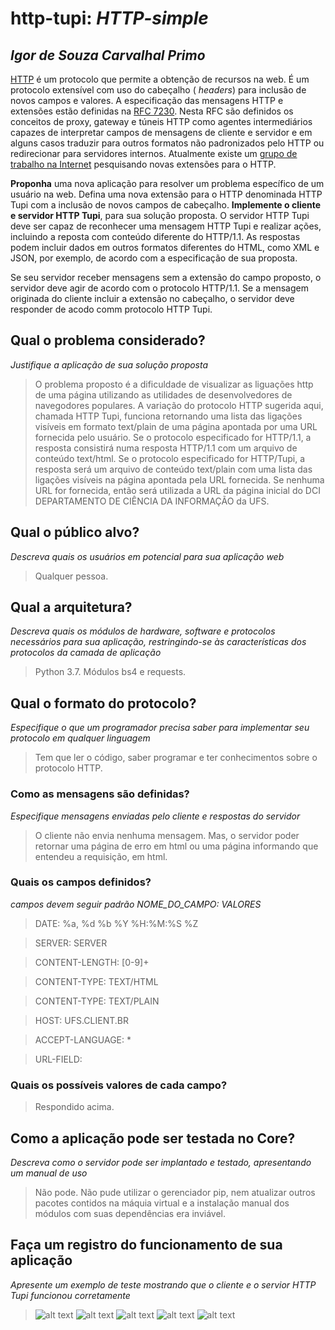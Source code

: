 # http-tupi:  _HTTP-simple_

## _Igor de Souza Carvalhal Primo_

 [HTTP](https://developer.mozilla.org/pt-BR/docs/Web/HTTP/Overview) é um protocolo que permite a obtenção de recursos na web. É um protocolo extensível com uso do  cabeçalho ( _headers_) para inclusão de novos campos e valores.  A especificação das mensagens HTTP e extensões estão definidas na [RFC 7230](https://datatracker.ietf.org/doc/html/rfc7230). Nesta RFC são definidos os conceitos de proxy, gateway e túneis HTTP como agentes intermediários capazes de interpretar campos de mensagens de cliente e servidor e em alguns casos traduzir para outros formatos não padronizados pelo HTTP ou redirecionar para servidores internos. Atualmente existe um [grupo de trabalho na Internet](https://httpwg.org/specs/) pesquisando novas extensões para o HTTP. 
 
__Proponha__ uma nova aplicação para resolver um problema específico de um usuário na web. Defina uma nova extensão para o HTTP denominada HTTP Tupi com a inclusão de novos campos de cabeçalho. __Implemente o cliente e servidor HTTP Tupi__, para sua solução proposta. O servidor HTTP Tupi deve ser capaz de reconhecer uma mensagem HTTP Tupi e realizar ações, incluindo a reposta com conteúdo diferente do HTTP/1.1. As respostas podem incluir dados em outros formatos diferentes do HTML, como XML e JSON, por exemplo, de acordo com a especificação de sua proposta.

Se seu servidor receber mensagens sem a extensão do campo proposto, o servidor deve agir de acordo com o protocolo HTTP/1.1. Se a mensagem originada do cliente incluir a extensão no cabeçalho, o servidor deve responder de acodo comm protocolo HTTP Tupi.

## Qual o problema considerado?  
_Justifique a aplicação de sua solução proposta_

> O problema proposto é a dificuldade de visualizar as liguações http de uma página utilizando as utilidades de desenvolvedores de navegodores populares. A variação do protocolo HTTP sugerida aqui, chamada HTTP Tupi, funciona retornando uma lista das ligações visíveis em formato text/plain de uma  página apontada por uma URL fornecida pelo usuário. Se o protocolo especificado for HTTP/1.1, a resposta consistirá numa resposta HTTP/1.1 com um arquivo de conteúdo text/html. Se o protocolo especificado for HTTP/Tupi, a resposta será um arquivo de conteúdo text/plain com uma lista das ligações visíveis na página apontada pela URL fornecida. Se nenhuma URL for fornecida, então será utilizada a URL da página inicial do DCI DEPARTAMENTO DE CIÊNCIA DA INFORMAÇÃO da UFS.

## Qual o público alvo?  
_Descreva quais os usuários em potencial para sua aplicação web_

> Qualquer pessoa.

## Qual a arquitetura?  
_Descreva quais os módulos de hardware, software e protocolos necessários para sua aplicação, restringindo-se às características dos protocolos da camada de aplicação_

> Python 3.7. Módulos bs4 e requests.

## Qual o formato do protocolo?
_Especifique o que um programador precisa saber para implementar seu protocolo em qualquer linguagem_

> Tem que ler o código, saber programar e ter conhecimentos sobre o protocolo HTTP.

### Como as mensagens são definidas?
_Especifique mensagens enviadas pelo cliente e respostas do servidor_

> O cliente não envia nenhuma mensagem. Mas, o servidor poder retornar uma página de erro em html ou uma página informando que entendeu a requisição, em html.

### Quais os campos definidos?
_campos devem seguir padrão NOME_DO_CAMPO: VALORES_ 

> DATE: %a, %d %b %Y %H:%M:%S %Z

> SERVER: SERVER

> CONTENT-LENGTH: [0-9]+

> CONTENT-TYPE: TEXT/HTML

> CONTENT-TYPE: TEXT/PLAIN

> HOST: UFS.CLIENT.BR

> ACCEPT-LANGUAGE: *

> URL-FIELD: <URL>

### Quais os possíveis valores de cada campo?
> Respondido acima.

## Como a aplicação pode ser testada no Core?

_Descreva como o servidor pode ser implantado e testado, apresentando um manual de uso_ 
> Não pode. Não pude utilizar o gerenciador pip, nem atualizar outros pacotes contidos na máquia virtual e a instalação manual dos módulos com suas dependências era inviável.

## Faça um registro do funcionamento de sua aplicação 
_Apresente um exemplo de teste mostrando que o cliente e o servior  HTTP Tupi funcionou corretamente_
> ![alt text](https://github.com/DCOMP-UFS/20211-lab-t1-igor-primo2/blob/main/1.png?raw=true)
> ![alt text](https://github.com/DCOMP-UFS/20211-lab-t1-igor-primo2/blob/main/2.png?raw=true)
> ![alt text](https://github.com/DCOMP-UFS/20211-lab-t1-igor-primo2/blob/main/3.png?raw=true)
> ![alt text](https://github.com/DCOMP-UFS/20211-lab-t1-igor-primo2/blob/main/4.png?raw=true)
> ![alt text](https://github.com/DCOMP-UFS/20211-lab-t1-igor-primo2/blob/main/5.png?raw=true)
